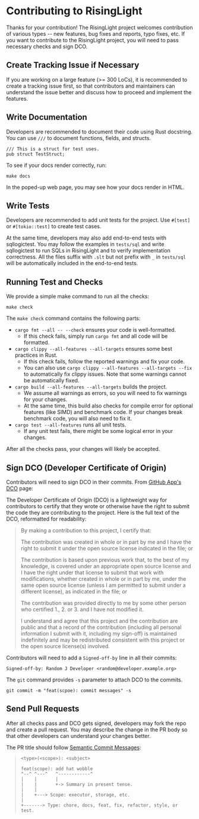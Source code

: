 # Contributing to RisingLight

Thanks for your contribution! The RisingLight project welcomes contribution of various types -- new features, bug fixes
and reports, typo fixes, etc. If you want to contribute to the RisingLight project, you will need to pass necessary
checks and sign DCO.

## Create Tracking Issue if Necessary

If you are working on a large feature (>= 300 LoCs), it is recommended to create a tracking issue first, so that
contributors and maintainers can understand the issue better and discuss how to proceed and implement the features.

## Write Documentation

Developers are recommended to document their code using Rust docstring. You can use `///` to document functions,
fields, and structs.

```test
/// This is a struct for test uses.
pub struct TestStruct;
```

To see if your docs render correctly, run:

```shell
make docs
```

In the poped-up web page, you may see how your docs render in HTML.

## Write Tests

Developers are recommended to add unit tests for the project. Use `#[test]` or `#[tokio::test]` to create test cases.

At the same time, developers may also add end-to-end tests with sqllogictest. You may follow the examples in
`tests/sql` and write sqllogictest to run SQLs in RisingLight and to verify implementation correctness.
All the files suffix with `.slt` but not prefix with `_` in `tests/sql` will be automatically included in the end-to-end tests.

## Running Test and Checks

We provide a simple make command to run all the checks:

```shell
make check
```

The `make check` command contains the following parts:

* `cargo fmt --all -- --check` ensures your code is well-formatted.
  * If this check fails, simply run `cargo fmt` and all code will be formatted.
* `cargo clippy --all-features --all-targets` ensures some best practices in Rust.
  * If this check fails, follow the reported warnings and fix your code.
  * You can also use `cargo clippy --all-features --all-targets --fix` to automatically fix clippy issues. Note that
    some warnings cannot be automatically fixed.
* `cargo build --all-features --all-targets` builds the project.
  * We assume all warnings as errors, so you will need to fix warnings for your changes.
  * At the same time, this build also checks for compile error for optional features (like SIMD) and benchmark code.
    If your changes break benchmark code, you will also need to fix it.
* `cargo test --all-features` runs all unit tests.
  * If any unit test fails, there might be some logical error in your changes.

After all the checks pass, your changes will likely be accepted.

## Sign DCO (Developer Certificate of Origin)

Contributors will need to sign DCO in their commits. From [GitHub App's DCO](https://github.com/apps/dco) page:

The Developer Certificate of Origin (DCO) is a lightweight way for contributors to certify that they wrote or otherwise
have the right to submit the code they are contributing to the project. Here is the full text of the DCO, reformatted
for readability:

> By making a contribution to this project, I certify that:
> 
> The contribution was created in whole or in part by me and I have the right to submit it under the open source license indicated in the file; or
> 
> The contribution is based upon previous work that, to the best of my knowledge, is covered under an appropriate open source license and I have the right under that license to submit that work with modifications, whether created in whole or in part by me, under the same open source license (unless I am permitted to submit under a different license), as indicated in the file; or
> 
> The contribution was provided directly to me by some other person who certified 1., 2. or 3. and I have not modified it.
> 
> I understand and agree that this project and the contribution are public and that a record of the contribution (including all personal information I submit with it, including my sign-off) is maintained indefinitely and may be redistributed consistent with this project or the open source license(s) involved.

Contributors will need to add a `Signed-off-by` line in all their commits:

```
Signed-off-by: Random J Developer <random@developer.example.org>
```

The `git` command provides `-s` parameter to attach DCO to the commits.

```
git commit -m "feat(scpoe): commit messages" -s
```

## Send Pull Requests

After all checks pass and DCO gets signed, developers may fork the repo and create a pull request. You may describe the
change in the PR body so that other developers can understand your changes better.

The PR title should follow [Semantic Commit Messages](https://gist.github.com/joshbuchea/6f47e86d2510bce28f8e7f42ae84c716):


> `<type>(<scope>): <subject>`
>
> ```
> feat(scope): add hat wobble
> ^--^ ^---^   ^------------^
> |    |       |
> |    |       +-> Summary in present tense.
> |    |
> |    +---> Scope: executor, storage, etc.
> |
> +-------> Type: chore, docs, feat, fix, refactor, style, or test.
> ```
